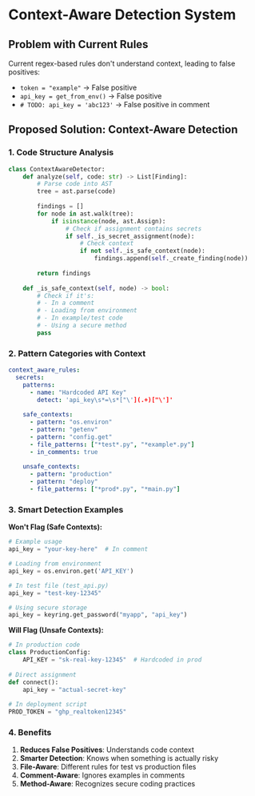 # Context-Aware Detection System

## Problem with Current Rules
Current regex-based rules don't understand context, leading to false positives:
- `token = "example"` → False positive
- `api_key = get_from_env()` → False positive  
- `# TODO: api_key = 'abc123'` → False positive in comment

## Proposed Solution: Context-Aware Detection

### 1. Code Structure Analysis
```python
class ContextAwareDetector:
    def analyze(self, code: str) -> List[Finding]:
        # Parse code into AST
        tree = ast.parse(code)
        
        findings = []
        for node in ast.walk(tree):
            if isinstance(node, ast.Assign):
                # Check if assignment contains secrets
                if self._is_secret_assignment(node):
                    # Check context
                    if not self._is_safe_context(node):
                        findings.append(self._create_finding(node))
        
        return findings
    
    def _is_safe_context(self, node) -> bool:
        # Check if it's:
        # - In a comment
        # - Loading from environment
        # - In example/test code
        # - Using a secure method
        pass
```

### 2. Pattern Categories with Context

```yaml
context_aware_rules:
  secrets:
    patterns:
      - name: "Hardcoded API Key"
        detect: 'api_key\s*=\s*["\'](.+)["\']'
        
    safe_contexts:
      - pattern: "os.environ"
      - pattern: "getenv"
      - pattern: "config.get"
      - file_patterns: ["*test*.py", "*example*.py"]
      - in_comments: true
      
    unsafe_contexts:
      - pattern: "production"
      - pattern: "deploy"
      - file_patterns: ["*prod*.py", "*main.py"]
```

### 3. Smart Detection Examples

**Won't Flag (Safe Contexts):**
```python
# Example usage
api_key = "your-key-here"  # In comment

# Loading from environment
api_key = os.environ.get('API_KEY')

# In test file (test_api.py)
api_key = "test-key-12345"

# Using secure storage
api_key = keyring.get_password("myapp", "api_key")
```

**Will Flag (Unsafe Contexts):**
```python
# In production code
class ProductionConfig:
    API_KEY = "sk-real-key-12345"  # Hardcoded in prod
    
# Direct assignment
def connect():
    api_key = "actual-secret-key"
    
# In deployment script
PROD_TOKEN = "ghp_realtoken12345"
```

### 4. Benefits
1. **Reduces False Positives**: Understands code context
2. **Smarter Detection**: Knows when something is actually risky
3. **File-Aware**: Different rules for test vs production files
4. **Comment-Aware**: Ignores examples in comments
5. **Method-Aware**: Recognizes secure coding practices